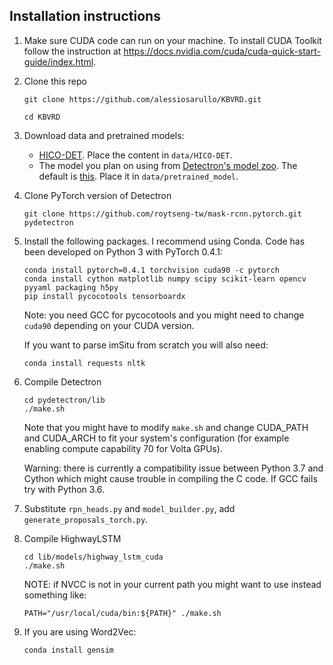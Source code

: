 ## Installation instructions

1) Make sure CUDA code can run on your machine. To install CUDA Toolkit follow 
    the instruction at https://docs.nvidia.com/cuda/cuda-quick-start-guide/index.html.

1) Clone this repo 
    
    `git clone https://github.com/alessiosarullo/KBVRD.git`
    
    `cd KBVRD`
    
1) Download data and pretrained models:

    - [HICO-DET](http://www-personal.umich.edu/~ywchao/hico/). Place the content in `data/HICO-DET`.
    - The model you plan on using from [Detectron's model zoo](https://github.com/facebookresearch/Detectron/blob/master/MODEL_ZOO.md).
    The default is [this](https://dl.fbaipublicfiles.com/detectron/35858828/12_2017_baselines/e2e_mask_rcnn_R-50-C4_2x.yaml.01_46_47.HBThTerB/output/train/coco_2014_train%3Acoco_2014_valminusminival/generalized_rcnn/model_final.pkl).
    Place it in `data/pretrained_model`.
    
1) Clone PyTorch version of Detectron

    `git clone https://github.com/roytseng-tw/mask-rcnn.pytorch.git pydetectron`
    
1) Install the following packages. I recommend using Conda. Code has been developed 
    on Python 3 with PyTorch 0.4.1:
        
    ```
    conda install pytorch=0.4.1 torchvision cuda90 -c pytorch
    conda install cython matplotlib numpy scipy scikit-learn opencv pyyaml packaging h5py
    pip install pycocotools tensorboardx
    ```
        
    Note: you need GCC for pycocotools and you might need to change 
    `cuda90`  depending on your CUDA version.
    
    If you want to parse imSitu from scratch you will also need:
    ```
    conda install requests nltk
    ```
    
1) Compile Detectron

    ```
    cd pydetectron/lib
    ./make.sh
    ```
    Note that you might have to modify `make.sh`  and change CUDA_PATH and CUDA_ARCH to fit
    your system's configuration (for example enabling compute capability 70 for Volta GPUs).
    
    Warning: there is currently a compatibility issue between Python 3.7 
    and Cython which might cause trouble in compiling the C code. 
    If GCC fails try with Python 3.6.

1) Substitute `rpn_heads.py` and `model_builder.py`, add `generate_proposals_torch.py`.
    
1) Compile HighwayLSTM
    ```
    cd lib/models/highway_lstm_cuda
    ./make.sh
    ```
    NOTE: if NVCC is not in your current path you might want to use 
    instead something like:
    ```
    PATH="/usr/local/cuda/bin:${PATH}" ./make.sh 
    ```
    
1) If you are using Word2Vec:
    ```
    conda install gensim
    ```